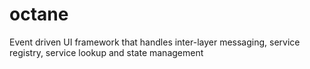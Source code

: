 octane
======

Event driven UI framework that handles inter-layer messaging, service registry, service lookup and state management
